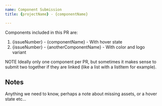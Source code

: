 ```yaml
---
name: Component Submission
title: {projectName} - {componentName}

---
```


Components included in this PR are:

1. {issueNumber} - {componentName} - With hover state
1. {issueNumber} - {anotherComponentName} - With color and logo variant

NOTE Ideally only one component per PR, but sometimes it makes sense to submit two together if they are linked (like a list with a listItem for example).

## Notes

Anything we need to know, perhaps a note about missing assets, or a hover state etc...
